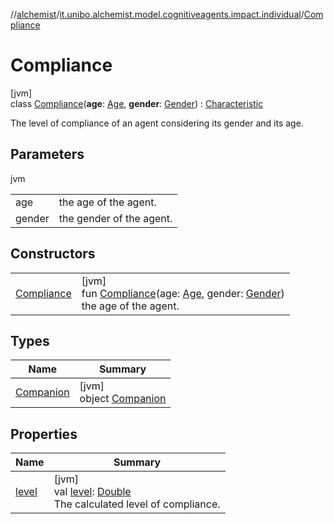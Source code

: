 //[alchemist](../../../index.md)/[it.unibo.alchemist.model.cognitiveagents.impact.individual](../index.md)/[Compliance](index.md)

# Compliance

[jvm]\
class [Compliance](index.md)(**age**: [Age](../-age/index.md), **gender**: [Gender](../-gender/index.md)) : [Characteristic](../-characteristic/index.md)

The level of compliance of an agent considering its gender and its age.

## Parameters

jvm

| | |
|---|---|
| age | the age of the agent. |
| gender | the gender of the agent. |

## Constructors

| | |
|---|---|
| [Compliance](-compliance.md) | [jvm]<br>fun [Compliance](-compliance.md)(age: [Age](../-age/index.md), gender: [Gender](../-gender/index.md))<br>    the age of the agent. |

## Types

| Name | Summary |
|---|---|
| [Companion](-companion/index.md) | [jvm]<br>object [Companion](-companion/index.md) |

## Properties

| Name | Summary |
|---|---|
| [level](level.md) | [jvm]<br>val [level](level.md): [Double](https://kotlinlang.org/api/latest/jvm/stdlib/kotlin/-double/index.html)<br>The calculated level of compliance. |
